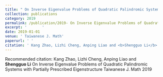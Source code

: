 ```yaml
---
title: " On Inverse Eigenvalue Problems of Quadratic Palindromic Systems with Partially Prescribed Eigenstructure"
collection: publications
category: 2019
permalink: /publication/2019- On Inverse Eigenvalue Problems of Quadratic Palindromic Systems with Partially Prescribed Eigenstructure
excerpt: '       '
date: 2019-01-01
venue: ' Taiwanese J. Math'
paperurl: ' '
citation: ' Kang Zhao, Lizhi Cheng, Anping Liao and <b>Shengguo Li</b>  On Inverse Eigenvalue Problems of Quadratic Palindromic Systems with Partially Prescribed Eigenstructure Taiwanese J. Math 2019 '
---
```



Recommended citation:  Kang Zhao, Lizhi Cheng, Anping Liao and <b>Shengguo Li</b>  On Inverse Eigenvalue Problems of Quadratic Palindromic Systems with Partially Prescribed Eigenstructure Taiwanese J. Math 2019 